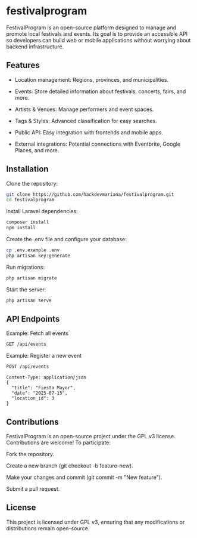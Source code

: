 # festivalprogram

FestivalProgram is an open-source platform designed to manage and promote local festivals and events. Its goal is to provide an accessible API so developers can build web or mobile applications without worrying about backend infrastructure.

## Features

- Location management: Regions, provinces, and municipalities.

- Events: Store detailed information about festivals, concerts, fairs, and more.

- Artists & Venues: Manage performers and event spaces.

- Tags & Styles: Advanced classification for easy searches.

- Public API: Easy integration with frontends and mobile apps.

- External integrations: Potential connections with Eventbrite, Google Places, and more.


## Installation

Clone the repository:

``` bash
git clone https://github.com/hackdevmariana/festivalprogram.git
cd festivalprogram
``` 

Install Laravel dependencies:

``` bash
composer install
npm install
``` 

Create the .env file and configure your database:

``` bash
cp .env.example .env
php artisan key:generate
``` 

Run migrations:

``` bash
php artisan migrate
``` 

Start the server:

``` bash
php artisan serve
``` 

## API Endpoints
Example: Fetch all events

``` bash
GET /api/events
``` 

Example: Register a new event

``` bash
POST /api/events
``` 

``` 
Content-Type: application/json
{
  "title": "Fiesta Mayor",
  "date": "2025-07-15",
  "location_id": 3
}
``` 

## Contributions
FestivalProgram is an open-source project under the GPL v3 license. Contributions are welcome! To participate:

Fork the repository.

Create a new branch (git checkout -b feature-new).

Make your changes and commit (git commit -m "New feature").

Submit a pull request.

## License
This project is licensed under GPL v3, ensuring that any modifications or distributions remain open-source.
